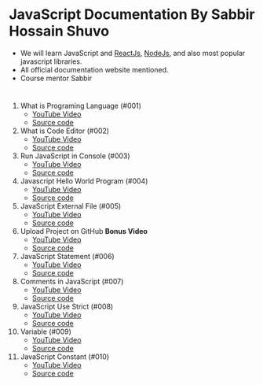 # JavaScript Documentation By Sabbir Hossain Shuvo

- We will learn JavaScript and [ReactJs](https://legacy.reactjs.org/),
  [NodeJs](https://nodejs.org/en/docs), and also most popular javascript
  libraries.
- All official documentation website mentioned.
- Course mentor Sabbir

#

1. What is Programing Language (#001)
   - [YouTube Video](https://youtu.be/SsJgkZncFMU)
   - [Source code](#)
2. What is Code Editor (#002)
   - [YouTube Video](https://youtu.be/8RCRqfUdLvI)
   - [Source code](#)
3. Run JavaScript in Console (#003)
   - [YouTube Video](https://youtu.be/b59h_KhWoIQ)
   - [Source code](#)
4. Javascript Hello World Program (#004)
   - [YouTube Video](https://youtu.be/WVDq7Gz0Lc4)
   - [Source code](#)
5. JavaScript External File (#005)
   - [YouTube Video](https://youtu.be/HE5IyCcTcHg)
   - [Source code](#)
6. Upload Project on GitHub **Bonus Video**
   - [YouTube Video](https://youtu.be/h9Tom2c0Nao)
   - [Source code](#)
7. JavaScript Statement (#006)
   - [YouTube Video](https://youtu.be/q-SaFkmYgFA)
   - [Source code](#)
8. Comments in JavaScript (#007)
   - [YouTube Video](https://youtu.be/UmhWgboQsAQ)
   - [Source code](#)
9. JavaScript Use Strict (#008)
   - [YouTube Video](https://youtu.be/SoCjRWWruX4)
   - [Source code](#)
10. Variable (#009)
    - [YouTube Video](https://youtu.be/jj9kzXOu1J8)
    - [Source code](#)
11. JavaScript Constant (#010)
    - [YouTube Video](https://youtu.be/oYDPjFHFrss)
    - [Source code](#)
